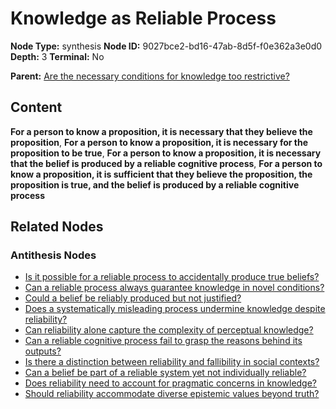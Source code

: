 # Knowledge as Reliable Process

**Node Type:** synthesis
**Node ID:** 9027bce2-bd16-47ab-8d5f-f0e362a3e0d0
**Depth:** 3
**Terminal:** No

**Parent:** [Are the necessary conditions for knowledge too restrictive?](are-the-necessary-conditions-for-knowledge-too-restrictive-antithesis-41104b7a-4d48-4fea-b678-b70637c649e8.md)

## Content

**For a person to know a proposition, it is necessary that they believe the proposition**, **For a person to know a proposition, it is necessary for the proposition to be true**, **For a person to know a proposition, it is necessary that the belief is produced by a reliable cognitive process**, **For a person to know a proposition, it is sufficient that they believe the proposition, the proposition is true, and the belief is produced by a reliable cognitive process**

## Related Nodes

### Antithesis Nodes

- [Is it possible for a reliable process to accidentally produce true beliefs?](is-it-possible-for-a-reliable-process-to-accidentally-produce-true-beliefs-antithesis-358c7fe9-2624-413f-b7e0-af5b339918d8.md)
- [Can a reliable process always guarantee knowledge in novel conditions?](can-a-reliable-process-always-guarantee-knowledge-in-novel-conditions-antithesis-d8349f5f-7ffb-4e52-b8de-3471129c9568.md)
- [Could a belief be reliably produced but not justified?](could-a-belief-be-reliably-produced-but-not-justified-antithesis-5acdf905-99b7-458f-bdcd-1c08d0e5c6fe.md)
- [Does a systematically misleading process undermine knowledge despite reliability?](does-a-systematically-misleading-process-undermine-knowledge-despite-reliability-antithesis-a20758ca-e198-4d66-860e-5a7bd71b6680.md)
- [Can reliability alone capture the complexity of perceptual knowledge?](can-reliability-alone-capture-the-complexity-of-perceptual-knowledge-antithesis-2436c5d3-d07e-4cff-8bca-c6c374c0b1e0.md)
- [Can a reliable cognitive process fail to grasp the reasons behind its outputs?](can-a-reliable-cognitive-process-fail-to-grasp-the-reasons-behind-its-outputs-antithesis-fe6217b0-86a3-4ab2-92d8-53d0e39af0cb.md)
- [Is there a distinction between reliability and fallibility in social contexts?](is-there-a-distinction-between-reliability-and-fallibility-in-social-contexts-antithesis-540eadce-44c2-46e0-bac5-3aef45e5fd55.md)
- [Can a belief be part of a reliable system yet not individually reliable?](can-a-belief-be-part-of-a-reliable-system-yet-not-individually-reliable-antithesis-fa0238e8-d30a-42db-846e-817d1109bf69.md)
- [Does reliability need to account for pragmatic concerns in knowledge?](does-reliability-need-to-account-for-pragmatic-concerns-in-knowledge-antithesis-ec56817b-0514-4081-b791-913dbd90acdd.md)
- [Should reliability accommodate diverse epistemic values beyond truth?](should-reliability-accommodate-diverse-epistemic-values-beyond-truth-antithesis-e9759d9f-a275-4c27-8f8e-5240e6d8391b.md)
